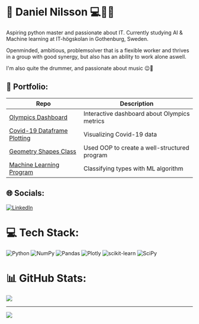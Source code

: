 # 💫 Daniel Nilsson :computer::robot::musical_note:
Aspiring python master and passionate about IT. Currently studying AI & Machine learning at IT-högskolan in Gothenburg, Sweden.

Openminded, ambitious, problemsolver that is a flexible worker and thrives in a group with good synergy, but also has an ability to work alone aswell.

I'm also quite the drummer, and passionate about music :wink::chopsticks:

## :briefcase: Portfolio:
| Repo                           | Description                        |
| ------------------------------ | ---------------------------------- |
|[Olympics Dashboard][pr]        | Interactive dashboard about Olympics metrics|
|[Covid-19 Dataframe Plotting][c]| Visualizing Covid-19 data
|[Geometry Shapes Class][gs]     | Used OOP to create a well-structured program|
|[Machine Learning Program][mla] | Classifying types with ML algorithm

<!-- | [Programmering 1][prog1]           | first programming course (gymnasiet)   | -->

[pr]: https://github.com/Danneftw1/Projekt-Databehandling
[c]: https://github.com/Danneftw1/Databehandling-Daniel-Nilsson/tree/main/Labb_1
[gs]:https://github.com/Danneftw1/Python-Daniel-Nilsson/blob/main/Labbar/geometry_shapes.py
[mla]: https://github.com/Danneftw1/Python-Daniel-Nilsson/blob/main/Labbar/Labb.ipynb

## 🌐 Socials:
[![LinkedIn](https://img.shields.io/badge/LinkedIn-%230077B5.svg?logo=linkedin&logoColor=white)](https://www.linkedin.com/in/daniel-nilsson-dn/)


[linkedin]: https://www.linkedin.com/in/daniel-nilsson-a3a65b241/

# 💻 Tech Stack:
![Python](https://img.shields.io/badge/python-3670A0?style=for-the-badge&logo=python&logoColor=ffdd54) ![NumPy](https://img.shields.io/badge/numpy-%23013243.svg?style=for-the-badge&logo=numpy&logoColor=white) ![Pandas](https://img.shields.io/badge/pandas-%23150458.svg?style=for-the-badge&logo=pandas&logoColor=white) ![Plotly](https://img.shields.io/badge/Plotly-%233F4F75.svg?style=for-the-badge&logo=plotly&logoColor=white) ![scikit-learn](https://img.shields.io/badge/scikit--learn-%23F7931E.svg?style=for-the-badge&logo=scikit-learn&logoColor=white) ![SciPy](https://img.shields.io/badge/SciPy-%230C55A5.svg?style=for-the-badge&logo=scipy&logoColor=%white)
# 📊 GitHub Stats:

![](https://github-readme-streak-stats.herokuapp.com/?user=danneftw1&theme=nightowl&hide_border=false)<br/>


---
[![](https://visitcount.itsvg.in/api?id=danneftw1&icon=0&color=0)](https://visitcount.itsvg.in)

<!-- Proudly created with GPRM ( https://gprm.itsvg.in ) -->